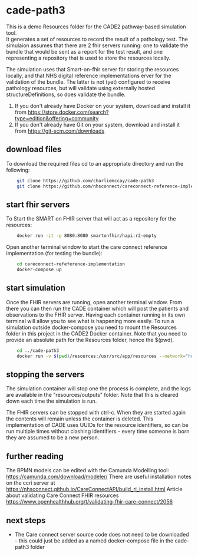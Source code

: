 # cade-path3
This is a demo Resources folder for the CADE2 pathway-based simulation tool.  
It generates a set of resources to record the result of a pathology test.
The simulaion assumes that there are 2 fhir servers running: one to validate the bundle that would be sent as a report for the test result, and one representing a repository that is used to store the resources locally.

The simulation uses that Smart-on-fhir server for storing the resources locally, and that NHS digital reference implementations erver for the validation of the bundle.  The latter is not (yet) configured to receive pathology resources, but will validate using externally hosted structureDefinitions, so does validate the bundle.

1. If you don't already have Docker on your system, download and install it from https://store.docker.com/search?type=edition&offering=community
2. If you don't already have Git on your system, download and install it from https://git-scm.com/downloads

## download files

To download the required files cd to an appropriate directory and run the following:
```sh
    git clone https://github.com/charliemccay/cade-path3
    git clone https://github.com/nhsconnect/careconnect-reference-implementation.git
```

## start fhir servers

To Start the SMART on FHIR server that will act as a repository for the resources:

```sh
    docker run -it -p 8080:8080 smartonfhir/hapi:r2-empty
```

Open another terminal window to start the care connect reference implementation (for testing the bundle):

```sh
    cd careconnect-refeference-implementation
    docker-compose up
```

## start simulation
    
Once the FHIR servers are running, open another terminal window.  From there you can then run the CADE container which will post the patients and observations to the FHIR server.  Having each container running in its own terminal will allow you to see what is happening more easily.  To run a simulation outside docker-compose you need to mount the Resources folder in this project in the CADE2 Docker container.  Note that you need to provide an absolute path for the Resources folder, hence the $(pwd).
    
```sh
    cd ../cade-path3
    docker run -v $(pwd)/resources:/usr/src/app/resources --network="host" ramseysys/cade-2:latest python start.py
```
        
## stopping the servers

The simulation container will stop one the process is complete, and the logs are available in the "resources/outputs" folder.   Note that this is cleared down each time the simulation is run.

The FHIR servers can be stopped with ctrl-c.  When they are started again the contents will remain unless the container is deleted.  This implementation of CADE uses UUIDs for the resource identifiers, so can be run multiple times without clashing identifiers - every time someone is born they are assumed to be a new person.

## further reading

The BPMN models can be edited with the Camunda Modelling tool: https://camunda.com/download/modeler/
There are useful installation notes on the ccri server at https://nhsconnect.github.io/CareConnectAPI/build_ri_install.html
Article about validating Care Connect FHIR resources https://www.openhealthhub.org/t/validating-fhir-care-connect/2056

## next steps

* The Care connect server source code does not need to be downloaded - this could just be added as a named docker-compose file in the cade-path3 folder

